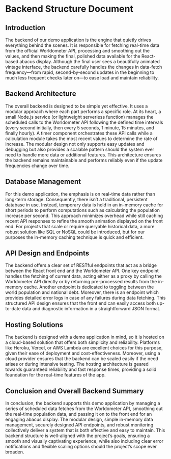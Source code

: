 # Backend Structure Document

## Introduction

The backend of our demo application is the engine that quietly drives everything behind the scenes. It is responsible for fetching real-time data from the official Worldometer API, processing and smoothing out the values, and then making the final, polished data available for the React-based abacus display. Although the final user sees a beautifully animated vintage interface, the backend carefully handles the changes in data-fetch frequency—from rapid, second-by-second updates in the beginning to much less frequent checks later on—to ease load and maintain reliability.

## Backend Architecture

The overall backend is designed to be simple yet effective. It uses a modular approach where each part performs a specific role. At its heart, a small Node.js service (or lightweight serverless function) manages the scheduled calls to the Worldometer API following the defined time intervals (every second initially, then every 5 seconds, 1 minute, 15 minutes, and finally hourly). A timer component orchestrates these API calls while a calculation module takes the most recent values to determine the rate of increase. The modular design not only supports easy updates and debugging but also provides a scalable pattern should the system ever need to handle more data or additional features. This architecture ensures the backend remains maintainable and performs reliably even if the update frequencies change over time.

## Database Management

For this demo application, the emphasis is on real-time data rather than long-term storage. Consequently, there isn’t a traditional, persistent database in use. Instead, temporary data is held in an in-memory cache for short periods to perform computations such as calculating the population increase per second. This approach minimizes overhead while still caching recent API responses to refine the smooth animation displayed on the front end. For projects that scale or require queryable historical data, a more robust solution like SQL or NoSQL could be introduced, but for our purposes the in-memory caching technique is quick and efficient.

## API Design and Endpoints

The backend offers a clear set of RESTful endpoints that act as a bridge between the React front end and the Worldometer API. One key endpoint handles the fetching of current data, acting either as a proxy by calling the Worldometer API directly or by returning pre-processed results from the in-memory cache. Another endpoint is dedicated to toggling between the world population and national debt. Moreover, there is an endpoint which provides detailed error logs in case of any failures during data fetching. This structured API design ensures that the front end can easily access both up-to-date data and diagnostic information in a straightforward JSON format.

## Hosting Solutions

The backend is designed with a demo application in mind, so it is hosted on a cloud-based solution that offers both simplicity and reliability. Platforms like Heroku, Vercel, or AWS Lambda are excellent choices for this purpose, given their ease of deployment and cost-effectiveness. Moreover, using a cloud provider ensures that the backend can be scaled easily if the need arises or during intensive testing. The hosting architecture is geared towards guaranteed reliability and fast response times, providing a solid foundation for the real-time features of the app.

## Conclusion and Overall Backend Summary

In conclusion, the backend supports this demo application by managing a series of scheduled data fetches from the Worldometer API, smoothing out the real-time population data, and passing it on to the front end for an engaging abacus display. The modular design, simple in-memory data management, securely designed API endpoints, and robust monitoring collectively deliver a system that is both effective and easy to maintain. This backend structure is well-aligned with the project’s goals, ensuring a smooth and visually captivating experience, while also including clear error notifications and flexible scaling options should the project’s scope ever broaden.
